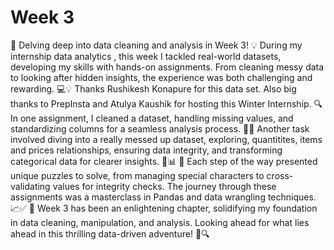 # Week 3
🚀 Delving deep into data cleaning and analysis in Week 3! 💡
During my internship data analytics , this week I tackled real-world datasets, developing my skills with hands-on assignments. From cleaning messy data to looking after hidden insights, the experience was both challenging and rewarding. 💻💡
Thanks Rushikesh Konapure for this data set. Also big thanks to PrepInsta and Atulya Kaushik for hosting this Winter Internship.
🔍 In one assignment, I cleaned a dataset, handling missing values, and standardizing columns for a seamless analysis process. 🧹✨ Another task involved diving into a really messed up dataset, exploring, quantitites, items and prices relationships, ensuring data integrity, and transforming categorical data for clearer insights. 🌮📊
🧩 Each step of the way presented unique puzzles to solve, from managing special characters to cross-validating values for integrity checks. The journey through these assignments was a masterclass in Pandas and data wrangling techniques. 📈✅
🔑 Week 3 has been an enlightening chapter, solidifying my foundation in data cleaning, manipulation, and analysis.
Looking ahead for what lies ahead in this thrilling data-driven adventure! 🌟🔍
